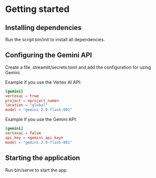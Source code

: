 # Getting started

## Installing dependencies

Run the script bin/init to install all dependencies.


## Configuring the Gemini API

Create a file .streamlit/secrets.toml and add the configuration for using Gemini. 

Example if you use the Vertex AI API:

```toml
[gemini]
vertexai = true
project = <project_name>
location = "global"
model = "gemini-2.0-flash-001"
```

Example if you use the Gemini API:

```toml
[gemini]
vertexai = false
api_key = <gemini_api_key>
model = "gemini-2.0-flash-001"
```


## Starting the application

Run bin/serve to start the app.
